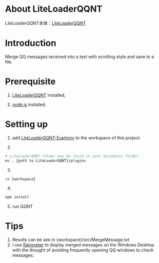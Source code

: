 # About LiteLoaderQQNT

LiteLoaderQQNT本体：[LiteLoaderQQNT](https://github.com/mo-jinran/LiteLoaderQQNT)

# Introduction

Merge QQ messages received into a text with scrolling style and save to a file.

# Prerequisite

1. [LiteLoaderQQNT](https://liteloaderqqnt.github.io/guide/install.html) installed,

2. [node.js](https://nodejs.org/en/download/package-manager) installed.

# Setting up

1. add [LiteLoaderQQNT-Euphony](https://github.com/xtaw/LiteLoaderQQNT-Euphony?tab=readme-ov-file#2-%E6%B7%BB%E5%8A%A0%E8%87%B3%E9%A1%B9%E7%9B%AE%E4%BE%9D%E8%B5%96-%E6%8E%A8%E8%8D%90) to the workspace of this project.

2. 

```bash
# LiteLoaderQQNT folder may be found in your documents folder.
mv . {path to LiteLoaderQQNT}/plugins
```

3. 
```bash
cd {workspace}
```

4. 

```bash
npm install
```

5. run QQNT

# Tips

1. Results can be see in {workspace}/src/MergeMessage.txt
2. I use [Rainmeter](https://www.rainmeter.net/) to display merged messages on the Windows Desktop with the thought of avoiding frequently opening QQ windows to check messages. 
